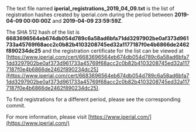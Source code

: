 The text file named **iperial_registrations_2019_04_09.txt** is the list of registration hashes created by iperial.com during the period between **2019-04-09 00:00:00Z** and **2019-04-09 23:59:59Z**.

The SHA 512 hash of the list is **6683696564eb674db054d789c6a58ad6bfa71dd3297902be0af373d961733a45769f68acc2c0b82b4103208745ed32a1177187f0e4b6866de2462f890234dc25** and the registration certificate for the list can be viewed at [https://www.iperial.com/cert/6683696564eb674db054d789c6a58ad6bfa71dd3297902be0af373d961733a45769f68acc2c0b82b4103208745ed32a1177187f0e4b6866de2462f890234dc25](https://www.iperial.com/cert/6683696564eb674db054d789c6a58ad6bfa71dd3297902be0af373d961733a45769f68acc2c0b82b4103208745ed32a1177187f0e4b6866de2462f890234dc25).

To find registrations for a different period, please see the corresponding commit.

For more information, please visit [https://www.iperial.com/](https://www.iperial.com/)
